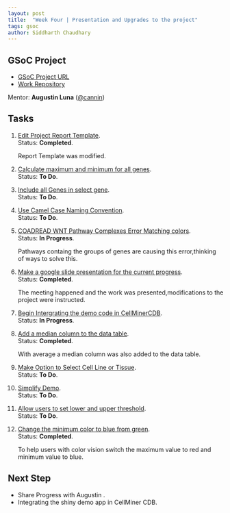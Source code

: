 ```yaml
---
layout: post
title:  "Week Four | Presentation and Upgrades to the project"
tags: gsoc
author: Siddharth Chaudhary
---
```


## GSoC Project

- [GSoC Project URL](https://summerofcode.withgoogle.com/programs/2023/projects/9bSOdy71)
- [Work Repository](https://github.com/sidd-2203/cellminercdb)

Mentor:
**Augustin Luna** ([@cannin](https://github.com/cannin))

## Tasks

1. [Edit Project Report Template](https://github.com/cannin/gsoc_2023_cellminercdb_networks/issues/7).  
    Status: **Completed**.        
    
    Report Template was modified.

2. [Calculate maximum and minimum for all genes](https://github.com/cannin/gsoc_2023_cellminercdb_networks/issues/12).  
    Status: **To Do**.  

3. [Include all Genes in select gene](https://github.com/cannin/gsoc_2023_cellminercdb_networks/issues/13).  
    Status: **To Do**.  


4. [Use Camel Case Naming Convention](https://github.com/cannin/gsoc_2023_cellminercdb_networks/issues/14).  
    Status: **To Do**.

5. [COADREAD WNT Pathway Complexes Error Matching colors](https://github.com/cannin/gsoc_2023_cellminercdb_networks/issues/18).  
    Status: **In Progress**.

    Pathways containg the groups of genes are causing this error,thinking of ways to solve this.

6. [Make a google slide presentation for the current progress](https://github.com/cannin/gsoc_2023_cellminercdb_networks/issues/19).  
    Status: **Completed**.        
    
    The meeting happened and the work was presented,modifications to the project were instructed.

7. [Begin Intergrating the demo code in CellMinerCDB](https://github.com/cannin/gsoc_2023_cellminercdb_networks/issues/20).  
    Status: **In Progress**.        
    

8. [Add a median column to the data table](https://github.com/cannin/gsoc_2023_cellminercdb_networks/issues/21).  
    Status: **Completed**.        
    
    With average a median column was also added to the data table.

9. [Make Option to Select Cell Line or Tissue](https://github.com/cannin/gsoc_2023_cellminercdb_networks/issues/22).  
    Status: **To Do**.        
    
10. [Simplify Demo](https://github.com/cannin/gsoc_2023_cellminercdb_networks/issues/23).  
    Status: **To Do**.        
    

11. [Allow users to set lower and upper threshold](https://github.com/cannin/gsoc_2023_cellminercdb_networks/issues/24).  
    Status: **To Do**.        
    

12. [Change the minimum color to blue from green](https://github.com/cannin/gsoc_2023_cellminercdb_networks/issues/25).  
    Status: **Completed**.        
    
    To help users with color vision switch the maximum value to red and minimum value to blue.    


## Next Step

- Share Progress with Augustin . 
- Integrating the shiny demo app in CellMiner CDB.
